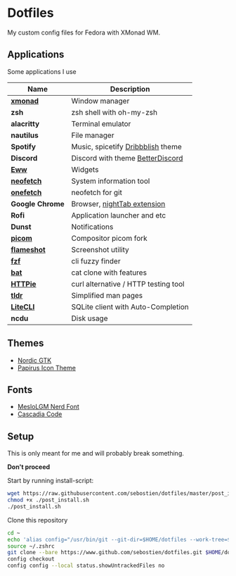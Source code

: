 # Dotfiles

My custom config files for Fedora with XMonad WM.

## Applications

Some applications I use

| Name                       | Description                                       |
| -------------------------- | ------------------------------------------------- |
| **[xmonad][xmonad]**       | Window manager                                    |
| **zsh**                    | zsh shell with oh-my-zsh                          |
| **alacritty**              | Terminal emulator                                 |
| **nautilus**               | File manager                                      |
| **Spotify**                | Music, spicetify [Dribbblish][dribbblish] theme   |
| **Discord**                | Discord with theme [BetterDiscord][BetterDiscord] |
| **[Eww][eww]**             | Widgets                                           |
| **[neofetch][neofetch]**   | System information tool                           |
| **[onefetch][onefetch]**   | neofetch for git                                  |
| **Google Chrome**          | Browser, [nightTab extension][nightTab]           |
| **Rofi**                   | Application launcher and etc                      |
| **Dunst**                  | Notifications                                     |
| **[picom][picom]**         | Compositor picom fork                             |
| **[flameshot][flameshot]** | Screenshot utility                                |
| **[fzf][fzf]**             | cli fuzzy finder                                  |
| **[bat][bat]**             | cat clone with features                           |
| **[HTTPie][HTTPie]**       | curl alternative / HTTP testing tool              |
| **[tldr][tldr]**           | Simplified man pages                              |
| **[LiteCLI][LiteCLI]**     | SQLite client with Auto-Completion                |
| **ncdu**                   | Disk usage                                        |

[xmonad]: https://github.com/sebostien/dotfiles/blob/master/.xmonad/README.md
[dribbblish]: https://github.com/morpheusthewhite/spicetify-themes/tree/master/Dribbblish
[BetterDiscord]: https://github.com/BetterDiscord/BetterDiscord
[neofetch]: https://github.com/dylanaraps/neofetch
[onefetch]: https://github.com/o2sh/onefetch
[eww]: https://github.com/elkowar/eww
[nightTab]: ./.config/nightTab.json
[picom]: https://github.com/Arian8j2/picom-jonaburg-fix
[flameshot]: https://github.com/flameshot-org/flameshot/
[fzf]: https://github.com/junegunn/fzf
[HTTPie]: https://httpie.io/cli
[bat]: https://github.com/sharkdp/bat
[tldr]: https://tldr.sh/
[LiteCLI]: https://litecli.com/

## Themes

- [Nordic GTK](https://github.com/EliverLara/Nordic/)
- [Papirus Icon Theme](https://github.com/PapirusDevelopmentTeam/papirus-icon-theme)

## Fonts

- [MesloLGM Nerd Font](https://github.com/ryanoasis/nerd-fonts/releases/)
- [Cascadia Code](https://github.com/microsoft/cascadia-code/releases)


## Setup

This is only meant for me and will probably break something.

**Don't proceed**

Start by running install-script:
```bash
wget https://raw.githubusercontent.com/sebostien/dotfiles/master/post_install.sh
chmod +x ./post_install.sh
./post_install.sh
```

Clone this repository

```bash
cd ~
echo 'alias config="/usr/bin/git --git-dir=$HOME/dotfiles --work-tree=$HOME"' >> $HOME/.zshrc
source ~/.zshrc
git clone --bare https://www.github.com/sebostien/dotfiles.git $HOME/dotfiles
config checkout
config config --local status.showUntrackedFiles no
```

